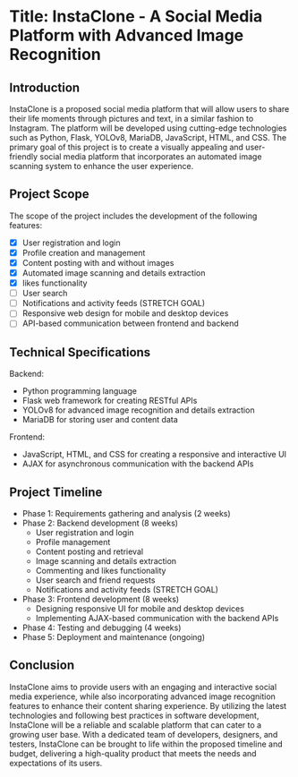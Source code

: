 # Title: InstaClone - A Social Media Platform with Advanced Image Recognition

## Introduction

InstaClone is a proposed social media platform that will allow users to share their life moments through pictures and text, in a similar fashion to Instagram. The platform will be developed using cutting-edge technologies such as Python, Flask, YOLOv8, MariaDB, JavaScript, HTML, and CSS. The primary goal of this project is to create a visually appealing and user-friendly social media platform that incorporates an automated image scanning system to enhance the user experience.

## Project Scope

The scope of the project includes the development of the following features:

- [x] User registration and login
- [x] Profile creation and management
- [x] Content posting with and without images
- [x] Automated image scanning and details extraction
- [x] likes functionality
- [ ] User search
- [ ] Notifications and activity feeds (STRETCH GOAL)
- [ ] Responsive web design for mobile and desktop devices
- [ ] API-based communication between frontend and backend

## Technical Specifications

Backend:

- Python programming language
- Flask web framework for creating RESTful APIs
- YOLOv8 for advanced image recognition and details extraction
- MariaDB for storing user and content data

Frontend:

- JavaScript, HTML, and CSS for creating a responsive and interactive UI
- AJAX for asynchronous communication with the backend APIs

## Project Timeline

- Phase 1: Requirements gathering and analysis (2 weeks)
- Phase 2: Backend development (8 weeks)
  - User registration and login
  - Profile management
  - Content posting and retrieval
  - Image scanning and details extraction
  - Commenting and likes functionality
  - User search and friend requests
  - Notifications and activity feeds  (STRETCH GOAL)
- Phase 3: Frontend development (8 weeks)
  - Designing responsive UI for mobile and desktop devices
  - Implementing AJAX-based communication with the backend APIs
- Phase 4: Testing and debugging (4 weeks)
- Phase 5: Deployment and maintenance (ongoing)

## Conclusion

InstaClone aims to provide users with an engaging and interactive social media experience, while also incorporating advanced image recognition features to enhance their content sharing experience. By utilizing the latest technologies and following best practices in software development, InstaClone will be a reliable and scalable platform that can cater to a growing user base. With a dedicated team of developers, designers, and testers, InstaClone can be brought to life within the proposed timeline and budget, delivering a high-quality product that meets the needs and expectations of its users.
